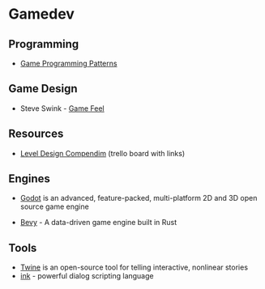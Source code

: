 # Gamedev

## Programming

* [Game Programming Patterns](http://gameprogrammingpatterns.com/contents.html)

## Game Design

- Steve Swink - [Game Feel](http://www.game-feel.com/)

## Resources

- [Level Design Compendim](https://trello.com/b/AM3ZOmAd/level-design-compendium) (trello board with links)

## Engines

* [Godot](https://godotengine.org/) is an advanced, feature-packed, multi-platform 2D and 3D open source game engine
- [Bevy](https://bevyengine.org/) - A data-driven game engine built in Rust


## Tools

* [Twine](http://twinery.org/) is an open-source tool for telling interactive, nonlinear stories
* [ink](https://www.inklestudios.com/ink/) - powerful dialog scripting language
